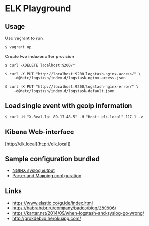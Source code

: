 # ELK Playground

## Usage

Use vagrant to run:

```bash
$ vagrant up
```

Create two indexes after provision
```
$ curl -XDELETE localhost:9200/*

$ curl -X PUT "http://localhost:9200/logstash-nginx-access/" \
    -d@/etc/logstash/index.d/logstash-nginx-access.json

$ curl -X PUT "http://localhost:9200/logstash-nginx-error/" \
    -d@/etc/logstash/index.d/logstash-default.json
```

## Load single event with geoip information

```
$ curl -H "X-Real-Ip: 89.17.48.5" -H "Host: elk.local" 127.1 -v
```

## Kibana Web-interface

[http://elk.local](http://elk.local])


## Sample configuration bundled

 * [NGINX syslog output](ansible/roles/configure.vagrant/templates/kibana.conf)
 * [Parser and Mapping configuration](ansible/roles/configure.vagrant/files/)

## Links

- https://www.elastic.co/guide/index.html
- https://habrahabr.ru/company/badoo/blog/280606/
- https://kartar.net/2014/09/when-logstash-and-syslog-go-wrong/
- http://grokdebug.herokuapp.com/